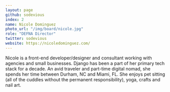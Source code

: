 ```yaml
---
layout: page
github: sodevious
index: 2
name: Nicole Dominguez
photo_url: "/img/board/nicole.jpg"
role: "DEFNA Director"
twitter: sodevious
website: https://nicoledominguez.com/
---
```


Nicole is a front-end developer/designer and consultant working with agencies and small businesses. Django has been a part of her primary tech stack for a decade. An avid traveler and part-time digital nomad, she spends her time between Durham, NC and Miami, FL. She enjoys pet sitting (all of the cuddles without the permanent responsibility), yoga, crafts and nail art.
